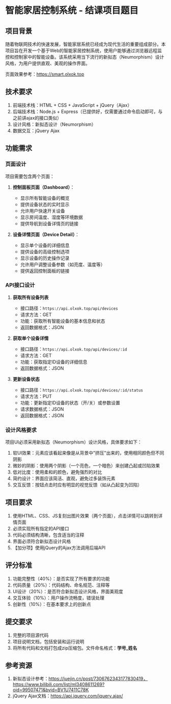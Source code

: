# 智能家居控制系统 - 结课项目题目

## 项目背景

随着物联网技术的快速发展，智能家居系统已经成为现代生活的重要组成部分。本项目旨在开发一个基于Web的智能家居控制系统，使用户能够通过浏览器远程监控和控制家中的智能设备。该系统采用当下流行的新拟态（Neumorphism）设计风格，为用户提供直观、美观的操作界面。

页面效果参考：https://smart.olxok.top

## 技术要求

1. 前端技术栈：HTML + CSS + JavaScript + jQuery（Ajax）
2. 后端技术栈：Node.js + Express（已提供好，仅需要通过命令启动即可，与之前讲ajax的接口类似）
3. 设计风格：新拟态设计（Neumorphism）
4. 数据交互：jQuery Ajax

## 功能需求

### 页面设计

项目需要包含两个页面：

1. **控制面板页面（Dashboard）**：
   - 显示所有智能设备的概览
   - 提供设备状态的实时显示
   - 允许用户快速开关设备
   - 显示房间温度、湿度等环境数据
   - 提供导航到设备详情页的链接

2. **设备详情页面（Device Detail）**：
   - 显示单个设备的详细信息
   - 提供设备的高级控制选项
   - 显示设备的历史操作记录
   - 允许用户调整设备参数（如亮度、温度等）
   - 提供返回控制面板的链接

### API接口设计

1. **获取所有设备列表**
   - 接口路径：`https://api.olxok.top/api/devices`
   - 请求方法：GET
   - 功能：获取所有智能设备的基本信息和状态
   - 返回数据格式：JSON

2. **获取单个设备详情**
   - 接口路径：`https://api.olxok.top/api/devices/:id`
   - 请求方法：GET
   - 功能：获取指定ID设备的详细信息
   - 返回数据格式：JSON

3. **更新设备状态**
   - 接口路径：`https://api.olxok.top/api/devices/:id/status`
   - 请求方法：PUT
   - 功能：更新指定ID设备的状态（开/关）或参数设置
   - 请求数据格式：JSON
   - 返回数据格式：JSON

### 设计风格要求

项目UI必须采用新拟态（Neumorphism）设计风格，具体要求如下：

1. 软UI效果：元素应该看起来像是从背景中"挤压"出来的，使用相同颜色但不同阴影
2. 微妙的阴影：使用两个阴影（一个亮色，一个暗色）来创建凸起或凹陷效果
3. 低对比度：使用柔和的颜色，避免强烈的对比
4. 简约设计：界面应该简洁、直观，避免过多装饰元素
5. 交互反馈：按钮点击时应有明显的视觉反馈（如从凸起变为凹陷）

## 项目要求

1. 使用HTML、CSS、JS复刻出图片效果（两个页面），点击详情可以跳转到详情页面
3. 必须实现所有指定的API接口
4. 代码必须结构清晰，包含适当的注释
5. 界面必须符合新拟态设计风格
6. 【加分项】使用jQuery的Ajax方法调用后端API

## 评分标准

1. 功能完整性（40%）：是否实现了所有要求的功能
2. 代码质量（20%）：代码结构、命名规范、注释等
3. UI设计（20%）：是否符合新拟态设计风格，界面美观度
4. 交互体验（10%）：用户操作流畅度，错误处理
5. 创新性（10%）：在基本要求上的创新点

## 提交要求

1. 完整的项目源代码
2. 项目说明文档，包括安装和运行说明
3. 将所有代码和文档打包成zip压缩包。文件命名格式：**学号_姓名**

## 参考资源

1. 新拟态设计参考：https://juejin.cn/post/7306762343177830419，https://www.bilibili.com/list/ml3408611269?oid=99507471&bvid=BV1U7411C78K
2. jQuery Ajax文档：https://api.jquery.com/jquery.ajax/
